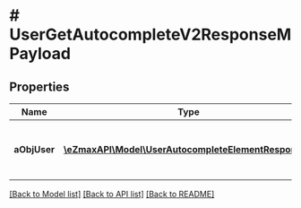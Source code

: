 # # UserGetAutocompleteV2ResponseMPayload

## Properties

Name | Type | Description | Notes
------------ | ------------- | ------------- | -------------
**aObjUser** | [**\eZmaxAPI\Model\UserAutocompleteElementResponse[]**](UserAutocompleteElementResponse.md) | An array of User autocomplete element response. |

[[Back to Model list]](../../README.md#models) [[Back to API list]](../../README.md#endpoints) [[Back to README]](../../README.md)
